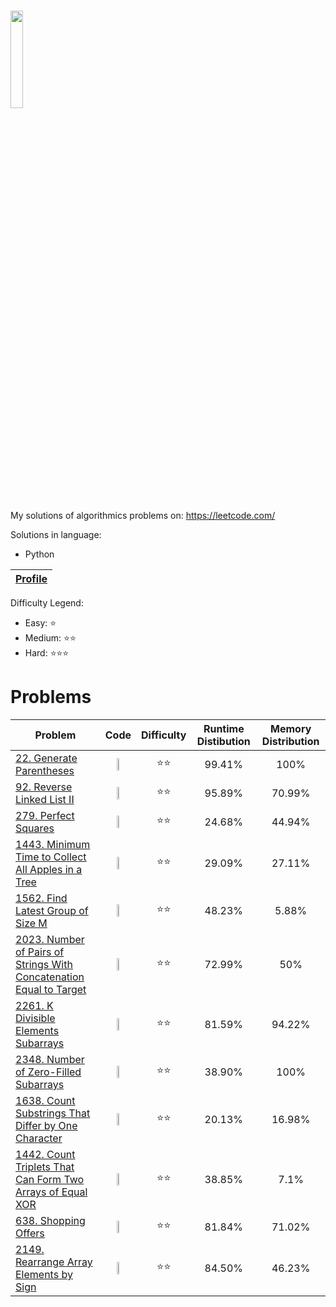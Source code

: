# <img src="https://leetcode.com/static/webpack_bundles/images/logo-dark.e99485d9b.svg"  width="20%" height="20%"></img>
My solutions of algorithmics problems on: https://leetcode.com/

Solutions in language:
* Python

[Leetcode Profile]:https://leetcode.com/user2261gr/

| [Profile][Leetcode Profile]   |
|-------------------------------|

Difficulty Legend:
* Easy: ⭐
* Medium: ⭐⭐
* Hard: ⭐⭐⭐


# Problems

[22. Generate Parentheses]: https://leetcode.com/problems/generate-parentheses/
[92. Reverse Linked List II]: https://leetcode.com/problems/reverse-linked-list-ii/
[279. Perfect Squares]: https://leetcode.com/problems/perfect-squares/
[1443. Minimum Time to Collect All Apples in a Tree]: https://leetcode.com/problems/minimum-time-to-collect-all-apples-in-a-tree/
[1562. Find Latest Group of Size M]: https://leetcode.com/problems/find-latest-group-of-size-m/
[2023. Number of Pairs of Strings With Concatenation Equal to Target]: https://leetcode.com/problems/number-of-pairs-of-strings-with-concatenation-equal-to-target/
[2261. K Divisible Elements Subarrays]: https://leetcode.com/problems/k-divisible-elements-subarrays/
[2348. Number of Zero-Filled Subarrays]: https://leetcode.com/problems/number-of-zero-filled-subarrays/
[1638. Count Substrings That Differ by One Character]: https://leetcode.com/problems/count-substrings-that-differ-by-one-character/
[1442. Count Triplets That Can Form Two Arrays of Equal XOR]: https://leetcode.com/problems/count-triplets-that-can-form-two-arrays-of-equal-xor/
[638. Shopping Offers]: https://leetcode.com/problems/shopping-offers/
[2149. Rearrange Array Elements by Sign]: https://leetcode.com/problems/rearrange-array-elements-by-sign/


| Problem |                                                                                                                                                         Code                                                                                                                                                         |     Difficulty      | Runtime Distibution | Memory Distribution |
|---------|:--------------------------------------------------------------------------------------------------------------------------------------------------------------------------------------------------------------------------------------------------------------------------------------------------------------------:|:-------------------:|:-------------------:|:-------------------:|
|[22. Generate Parentheses]|                         <a href="https://github.com/bartlomiej-niemiec/leetcode-solutions/blob/main/Python/22.%20Generate%20Parentheses/generate_parentheses.py"><img src="https://upload.wikimedia.org/wikipedia/commons/c/c3/Python-logo-notext.svg"  width="30%" height="30%"></img></a>                          |     ⭐⭐   |       99.41%        |        100%         |
|[92. Reverse Linked List II]|                      <a href="https://github.com/bartlomiej-niemiec/leetcode-solutions/blob/main/Python/92.%20Reverse%20Linked%20List%20II/reverse_linkedlist_ii.py"><img src="https://upload.wikimedia.org/wikipedia/commons/c/c3/Python-logo-notext.svg"  width="30%" height="30%"></img></a>                      | ⭐⭐ |       95.89%        |       70.99%        |
|[279. Perfect Squares]|                                <a href="https://github.com/bartlomiej-niemiec/leetcode-solutions/blob/main/Python/279.%20Perfect%20Squares/numSquares.py"><img src="https://upload.wikimedia.org/wikipedia/commons/c/c3/Python-logo-notext.svg"  width="30%" height="30%"></img></a>                                 | ⭐⭐ |       24.68%        |       44.94%        |
|[1443. Minimum Time to Collect All Apples in a Tree]|           <a href="https://github.com/bartlomiej-niemiec/leetcode-solutions/blob/main/Python/1443.%20Minimum%20Time%20to%20Collect%20All%20Apples%20in%20a%20Tree/min_time.py"><img src="https://upload.wikimedia.org/wikipedia/commons/c/c3/Python-logo-notext.svg"  width="30%" height="30%"></img></a>            | ⭐⭐ |       29.09%        |       27.11%        |
|[1562. Find Latest Group of Size M]|                   <a href="https://github.com/bartlomiej-niemiec/leetcode-solutions/blob/main/Python/1562.%20Find%20Latest%20Group%20of%20Size%20M/find_latest_step.py"><img src="https://upload.wikimedia.org/wikipedia/commons/c/c3/Python-logo-notext.svg"  width="30%" height="30%"></img></a>                   | ⭐⭐ |       48.23%        |        5.88%        |
|[2023. Number of Pairs of Strings With Concatenation Equal to Target]| <a href="https://github.com/bartlomiej-niemiec/leetcode-solutions/blob/main/Python/2023.%20Number%20of%20Pairs%20of%20Strings%20With%20Concatenation%20Equal%20to%20Target/numOfPairs.py"><img src="https://upload.wikimedia.org/wikipedia/commons/c/c3/Python-logo-notext.svg"  width="30%" height="30%"></img></a> | ⭐⭐ |       72.99%        |         50%         |
|[2261. K Divisible Elements Subarrays]|            <a href="https://github.com/bartlomiej-niemiec/leetcode-solutions/blob/main/Python/2261.%20K%20Divisible%20Elements%20Subarrays/k_divisible_elements_subarrays.py"><img src="https://upload.wikimedia.org/wikipedia/commons/c/c3/Python-logo-notext.svg"  width="30%" height="30%"></img></a>             | ⭐⭐ |       81.59%        |       94.22%        |
|[2348. Number of Zero-Filled Subarrays]|                 <a href="https://github.com/bartlomiej-niemiec/leetcode-solutions/blob/main/Python/2348.%20Number%20of%20Zero-Filled%20Subarrays/zero_filled_subarays.py"><img src="https://upload.wikimedia.org/wikipedia/commons/c/c3/Python-logo-notext.svg"  width="30%" height="30%"></img></a>                 | ⭐⭐ |       38.90%        |        100%         |
|[1638. Count Substrings That Differ by One Character]|         <a href="https://github.com/bartlomiej-niemiec/leetcode-solutions/blob/main/Python/1638.%20Count%20Substrings%20That%20Differ%20by%20One%20Character/countSubstrings.py"><img src="https://upload.wikimedia.org/wikipedia/commons/c/c3/Python-logo-notext.svg"  width="30%" height="30%"></img></a>          | ⭐⭐ |       20.13%        |       16.98%        |
|[1442. Count Triplets That Can Form Two Arrays of Equal XOR]|         <a href="https://github.com/bartlomiej-niemiec/leetcode-solutions/blob/1442_python/Python/1442.%20Count%20Triplets%20That%20Can%20Form%20Two%20Arrays%20of%20Equal%20XOR/countTriplets.py"><img src="https://upload.wikimedia.org/wikipedia/commons/c/c3/Python-logo-notext.svg"  width="30%" height="30%"></img></a>          | ⭐⭐ |       38.85%        |        7.1%         |
|[638. Shopping Offers]|         <a href="https://github.com/bartlomiej-niemiec/leetcode-solutions/blob/638_python/Python/638.%20Shopping%20Offers/shoppingOffers.py"><img src="https://upload.wikimedia.org/wikipedia/commons/c/c3/Python-logo-notext.svg"  width="30%" height="30%"></img></a>          | ⭐⭐ |       81.84%        |        71.02%         |
|[2149. Rearrange Array Elements by Sign]|         <a href="https://github.com/bartlomiej-niemiec/leetcode-solutions/blob/2149_python/Python/2149.%20Rearrange%20Array%20Elements%20by%20Sign/rearrangeArray.py"><img src="https://upload.wikimedia.org/wikipedia/commons/c/c3/Python-logo-notext.svg"  width="30%" height="30%"></img></a>          | ⭐⭐ |       84.50%        |        46.23%         |
